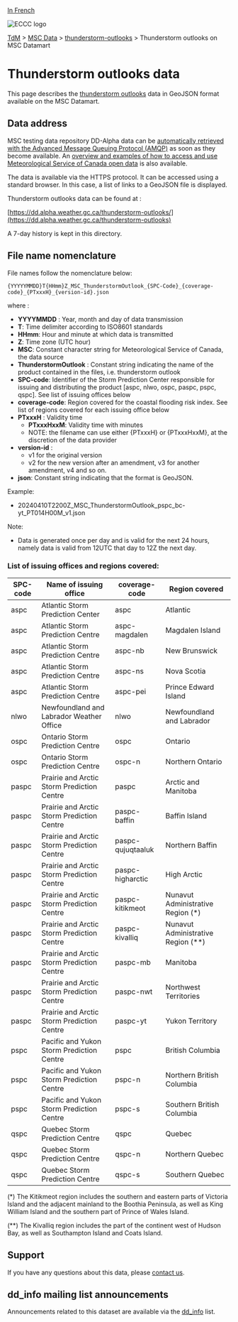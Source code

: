 [In French](readme_thunderstorm-outlooks_datamart_fr.md)

![ECCC logo](../../img_eccc-logo.png)

[TdM](../../readme_en.md) > [MSC Data](../readme_en.md) > [thunderstorm-outlooks](readme_thunderstorm-outlooks_en.md) > Thunderstorm outlooks on MSC Datamart

# Thunderstorm outlooks data 

This page describes the [thunderstorm outlooks](readme_thunderstorm-outlooks_en.md) data in GeoJSON format available on the MSC Datamart.

## Data address 

MSC testing data repository DD-Alpha data can be [automatically retrieved with the Advanced Message Queuing Protocol (AMQP)](../.../msc-datamart/amqp_en.md) as soon as they become available. An [overview and examples of how to access and use Meteorological Service of Canada open data](../../usage/readme_en.md) is also available.

The data is available via the HTTPS protocol. It can be accessed using a standard browser. In this case, a list of links to a GeoJSON file is displayed.

Thunderstorm outlooks data can be found at :

[https://dd.alpha.weather.gc.ca/thunderstorm-outlooks/](https://dd.alpha.weather.gc.ca/thunderstorm-outlooks)

A 7-day history is kept in this directory.

## File name nomenclature 

File names follow the nomenclature below:

`{YYYYYMMDD}T{HHmm}Z_MSC_ThunderstormOutlook_{SPC-Code}_{coverage-code}_{PTxxxH}_{version-id}.json`

where :

* __YYYYMMDD__ : Year, month and day of data transmission
* __T__: Time delimiter according to ISO8601 standards
* __HHmm__: Hour and minute at which data is transmitted
* __Z__: Time zone (UTC hour)
* __MSC__: Constant character string for Meteorological Service of Canada, the data source
* __ThunderstormOutlook__ : Constant string indicating the name of the product contained in the files, i.e. thunderstorm outlook
* __SPC-code__: Identifier of the Storm Prediction Center responsible for issuing and distributing the product [aspc, nlwo, ospc, paspc, pspc, qspc]. See list of issuing offices below
* __coverage-code__: Region covered for the coastal flooding risk index. See list of regions covered for each issuing office below
* __PTxxxH__ : Validity time 
     * __PTxxxHxxM__: Validity time with minutes 
     * NOTE: the filename can use either {PTxxxH} or {PTxxxHxxM}, at the discretion of the data provider
* __version-id__ : 
     * v1 for the original version
     * v2 for the new version after an amendment, v3 for another amendment, v4 and so on.
* __json__: Constant string indicating that the format is GeoJSON.

Example:

* 20240410T2200Z_MSC_ThunderstormOutlook_pspc_bc-yt_PT014H00M_v1.json

Note:

* Data is generated once per day and is valid for the next 24 hours, namely data is valid from 12UTC that day to 12Z the next day.

### List of issuing offices and regions covered:

| SPC-code | Name of issuing office | coverage-code | Region covered |
| ------ | ------ | ------ | ------ |
| aspc | Atlantic Storm Prediction Center | aspc | Atlantic |
| aspc | Atlantic Storm Prediction Centre | aspc-magdalen | Magdalen Island |
| aspc | Atlantic Storm Prediction Centre | aspc-nb | New Brunswick |
| aspc | Atlantic Storm Prediction Centre | aspc-ns | Nova Scotia |
| aspc | Atlantic Storm Prediction Centre | aspc-pei | Prince Edward Island |
| nlwo | Newfoundland and Labrador Weather Office | nlwo | Newfoundland and Labrador |
| ospc | Ontario Storm Prediction Centre | ospc | Ontario |
| ospc | Ontario Storm Prediction Centre | ospc-n | Northern Ontario |
| paspc | Prairie and Arctic Storm Prediction Centre | paspc | Arctic and Manitoba |
| paspc | Prairie and Arctic Storm Prediction Centre | paspc-baffin | Baffin Island |
| paspc | Prairie and Arctic Storm Prediction Centre | paspc-qujuqtaaluk | Northern Baffin |
| paspc | Prairie and Arctic Storm Prediction Centre | paspc-higharctic | High Arctic |
| paspc | Prairie and Arctic Storm Prediction Centre | paspc-kitikmeot | Nunavut Administrative Region (*) |
| paspc | Prairie and Arctic Storm Prediction Centre | paspc-kivalliq | Nunavut Administrative Region (**) |
| paspc | Prairie and Arctic Storm Prediction Centre | paspc-mb | Manitoba |
| paspc | Prairie and Arctic Storm Prediction Centre | paspc-nwt | Northwest Territories |
| paspc | Prairie and Arctic Storm Prediction Centre | paspc-yt | Yukon Territory |
| pspc | Pacific and Yukon Storm Prediction Centre | pspc | British Columbia |
| pspc | Pacific and Yukon Storm Prediction Centre | pspc-n | Northern British Columbia |
| pspc | Pacific and Yukon Storm Prediction Centre | pspc-s | Southern British Columbia |
| qspc | Quebec Storm Prediction Centre | qspc | Quebec |
| qspc | Quebec Storm Prediction Centre | qspc-n | Northern Quebec |
| qspc | Quebec Storm Prediction Centre | qspc-s | Southern Quebec |

(*) The Kitikmeot region includes the southern and eastern parts of Victoria Island and the adjacent mainland to the Boothia Peninsula, as well as King William Island and the southern part of Prince of Wales Island.

(**) The Kivalliq region includes the part of the continent west of Hudson Bay, as well as Southampton Island and Coats Island.

## Support

If you have any questions about this data, please [contact us](https://weather.gc.ca/mainmenu/contact_us_f.html).

## dd_info mailing list announcements 

Announcements related to this dataset are available via the [dd_info](https://comm.collab.science.gc.ca/mailman3/postorius/lists/dd_info/) list.
